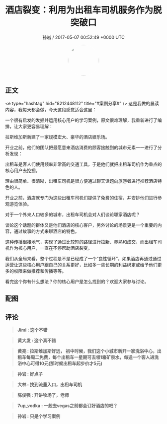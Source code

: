 <h1 align="center">酒店裂变：利用为出租车司机服务作为脱突破口</h1>
<p align="center">
    <a>孙岩 / 2017-05-07 00:52:49 &#43;0000 UTC</a>
</p>

<div align="center">
    <img src="https://images.zsxq.com/FjHDAePmdUobUKA3SCBy2RU2K5Wu?e=1590940799&amp;token=kIxbL07-8jAj8w1n4s9zv64FuZZNEATmlU_Vm6zD:cwope0iAOvlugyocF34oleDN_7w=" width="100" height="100" style="border:1px solid;border-radius:50%; color:#ffffff"/>
</div>

## 正文

<div>
&lt;e type=&#34;hashtag&#34; hid=&#34;8212448112&#34; title=&#34;#案例分享#&#34; /&gt; 这是我做的晨读内容，我每天都会做，今天这段感觉适合这里：

 一个很有启发的发掘并运用核心用户的学习案例，原文很难理解，我重新进行了编排，让大家更容易理解：

拉斯维加斯新建了一家规模宏大、豪华的酒店娱乐场。

开业之前，他们的团队把最愿意来酒店消费的顾客接触到的城市元素一一进行了分析发现：

出租车是客人们使用频率非常高的交通工具，于是他们就把出租车司机作为重点的核心用户去挖掘。

理由很简单、很清晰，出租车司机是很方便通过聊天话题向旅游者进行推荐酒店特色的人。

开业之前，酒店就专门为这些出租车司机们提供了免费的住宿，并安排他们进行参观游览体验。

对于一个外来人口较多的城市，出租车司机会对人们谈论哪家酒店呢？

谈论这个话题的群体又是他们酒店的核心客户，另外讨论的场景更是一个重要的内容，通过故事的方式来聊酒店的特色。

这种传播很接地气，实现了通过比较短的路径进行拉新、养熟和成交，而出租车司机作为核心用户，一直在不停帮助酒店裂变。

我们从全局来看，整个过程是不是已经成了一个“良性循环”，如果酒店再通过通过运营让这些核心用户跟自己的关系更好，比如多一些长期的利益绑定或给予他们更多的权限来做推荐和传播等等。

看完这个你有什么想法？你的核心用户是怎么找到的？欢迎大家参与讨论。
</div>

## 配图
<div class="image" align="center">

</div>

## 评论

<div align="left">
<div>

<blockquote >
<span> <strong>Jimi : 这个不错 </strong></span>
</blockquote>

<blockquote >
<span> <strong>黄大发 : 这个真不错 </strong></span>
</blockquote>

<blockquote >
<span> <strong>黄亮 : 拉斯维加斯好远，
初中时候，我们这个小城市新开一家洗浴中心，出租车每周二免费，每个出租车一星期可去领1箱矿泉水，每送一个客人进洗浴中心可得10元(那时候出租车起步价才5元) </strong></span>
</blockquote>

<blockquote >
<span> <strong>孙岩 : 好点子 </strong></span>
</blockquote>

<blockquote >
<span> <strong>大林 : 找到流量入口，出租车司机 </strong></span>
</blockquote>

<blockquote >
<span> <strong>陈俊强 : 开讲牧场了，老师 </strong></span>
</blockquote>

<blockquote >
<span> <strong>7up_vodka : 一般去vegas之前都会订好酒店的吧？ </strong></span>
</blockquote>

<blockquote >
<span> <strong>孙岩 : 只是个学习案例 </strong></span>
</blockquote>

</div>
</div>